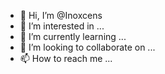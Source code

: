 - 👋 Hi, I’m @Inoxcens
- 👀 I’m interested in ...
- 🌱 I’m currently learning ...
- 💞️ I’m looking to collaborate on ...
- 📫 How to reach me ...

<!---
Inoxcens/Inoxcens is a ✨ special ✨ repository because its `README.md` (this file) appears on your GitHub profile.
You can click the Preview link to take a look at your changes.
--->
